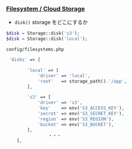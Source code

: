 ### [Filesystem / Cloud Storage](https://laravel.com/docs/6.x/filesystem)
- `disk()`
storage をどこにするか
```php
$disk = Storage::disk('s3');
$disk = Storage::disk('local');
```
`config/filesystems.php`
```php
 'disks' => [

        'local' => [
            'driver' => 'local',
            'root'   => storage_path().'/app',
        ],

        's3' => [
            'driver' => 's3',
            'key'    => env('S3_ACCESS_KEY'),
            'secret' => env('S3_SECRET_KEY'),
            'region' => env('S3_REGION'),
            'bucket' => env('S3_BUCKET'),
        ],
                ・・・
    ],
```
